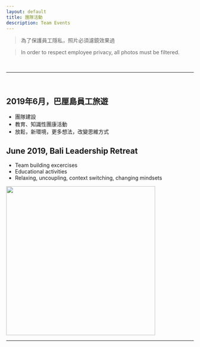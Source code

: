 ```yaml
---
layout: default
title: 團隊活動
description: Team Events
---
```


> 為了保護員工隱私，照片必須濾鏡效果過

> In order to respect employee privacy, all photos must be filtered.

<br>

---

<br>

## 2019年6月，巴厘島員工旅遊
* 團隊建設
* 教育、知識性團康活動
* 放鬆，新環境，更多想法，改變思維方式

## June 2019, Bali Leadership Retreat

* Team building excercises
* Educational activities
* Relaxing, uncoupling, context switching, changing mindsets

<img src='https://lh3.googleusercontent.com/_MXE0isZhoMjHloeMavD6g3W0-P1qfePCYhygqDYjUUH5Jg-35-FPgVpLm8qT9HetleX1dTuVfUybHU70c-Nc2ZB8SCOHCA-HT25pS_BKmVeO0wvbwBCwfFOKvSu-9b5pZv5iZsB2Q=w400' width="400"/>

<br>

---